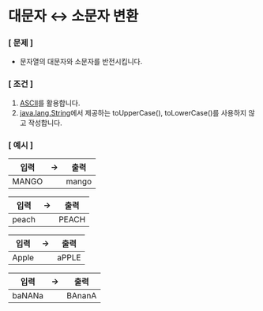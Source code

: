 # 대문자 ↔️ 소문자 변환

### [ 문제 ]

- 문자열의 대문자와 소문자를 반전시킵니다.

### [ 조건 ]

1. [ASCII](https://www.ascii-code.com/)를 활용합니다.
2. [java.lang.String](https://docs.oracle.com/en/java/javase/11/docs/api/java.base/java/lang/String.html)에서 제공하는 toUpperCase(), toLowerCase()를 사용하지 않고 작성합니다.

### [ 예시 ]

|  입력   | -> |  출력   |
|:-----:|----|:-----:|
| MANGO |    | mango |

|  입력   | -> |  출력   |
|:-----:|----|:-----:|
| peach |    | PEACH |

|  입력   | -> |  출력   |
|:-----:|----|:-----:|
| Apple |    | aPPLE |

|   입력   | -> |   출력   |
|:------:|----|:------:|
| baNANa |    | BAnanA |
